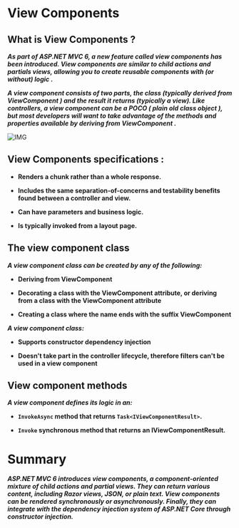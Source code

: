# View Components 

## What is View Components ?

***As part of ASP.NET MVC 6, a new feature called view components has been introduced. View components are similar to child actions and partials views, allowing you to create reusable components with (or without) logic .***

***A view component consists of two parts, the class (typically derived from ViewComponent ) and the result it returns (typically a view). Like controllers, a view component can be a POCO ( plain old class object ), but most developers will want to take advantage of the methods and properties available by deriving from ViewComponent .***

![IMG](https://csharpcorner-mindcrackerinc.netdna-ssl.com/article/viewcomponent-in-asp-net-core/Images/ViewComponent5.png)

## View Components specifications :

- **Renders a chunk rather than a whole response.**

- **Includes the same separation-of-concerns and testability benefits found between a controller and view.**

- **Can have parameters and business logic.**

- **Is typically invoked from a layout page.**


## The view component class

***A view component class can be created by any of the following:***

- **Deriving from ViewComponent**

- **Decorating a class with the ViewComponent attribute, or deriving from a class with the ViewComponent attribute**

- **Creating a class where the name ends with the suffix ViewComponent**

***A view component class:***

- **Supports constructor dependency injection**

- **Doesn't take part in the controller lifecycle, therefore filters can't be used in a view component**


## View component methods

***A view component defines its logic in an:***

- **```InvokeAsync``` method that returns ```Task<IViewComponentResult>```.**

- **```Invoke``` synchronous method that returns an IViewComponentResult.**


# Summary

***ASP.NET MVC 6 introduces view components, a component-oriented mixture of child actions and partial views. They can return various content, including Razor views, JSON, or plain text. View components can be rendered synchronously or asynchronously. Finally, they can integrate with the dependency injection system of ASP.NET Core through constructor injection.***
